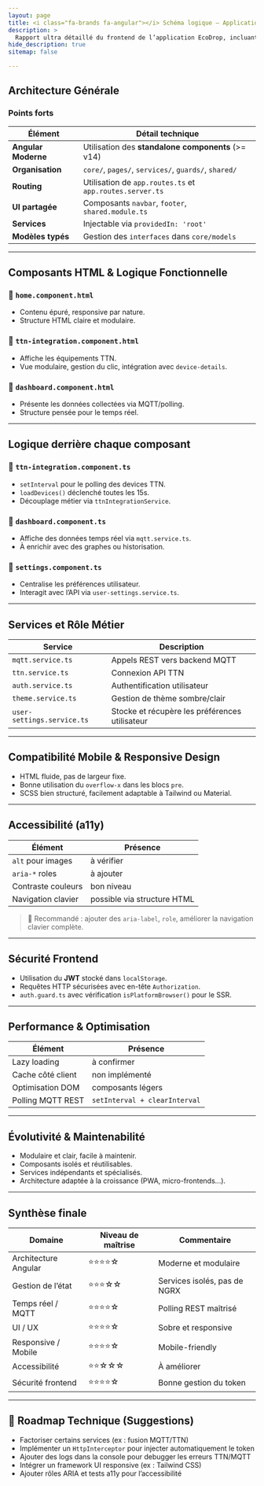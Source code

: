 ```yaml
---
layout: page
title: <i class="fa-brands fa-angular"></i> Schéma logique – Application **EcoDrop**
description: >
  Rapport ultra détaillé du frontend de l’application EcoDrop, incluant architecture, services, composants, responsive design, accessibilité et sécurité.  
hide_description: true
sitemap: false

---
```


## <i class="fas fa-angle-right"></i> <i class="fas fa-box"></i> Architecture Générale

### <i class="fas fa-caret-right"></i> <i class="fas fa-angle-right"></i> <i class="fas fa-check-circle"></i> Points forts

| Élément        | Détail technique |
|----------------|------------------|
| **Angular Moderne** | Utilisation des **standalone components** (>= v14) |
| **Organisation** | `core/`, `pages/`, `services/`, `guards/`, `shared/` |
| **Routing** | Utilisation de `app.routes.ts` et `app.routes.server.ts` |
| **UI partagée** | Composants `navbar`, `footer`, `shared.module.ts` |
| **Services** | Injectable via `providedIn: 'root'` |
| **Modèles typés** | Gestion des `interfaces` dans `core/models` |

---

## <i class="fas fa-angle-right"></i> Composants HTML & Logique Fonctionnelle

### <i class="fas fa-caret-right"></i> <i class="fas fa-angle-right"></i> 🔹 `home.component.html`
- Contenu épuré, responsive par nature.
- Structure HTML claire et modulaire.

### <i class="fas fa-caret-right"></i> <i class="fas fa-angle-right"></i> 🔹 `ttn-integration.component.html`
- Affiche les équipements TTN.
- Vue modulaire, gestion du clic, intégration avec `device-details`.

### <i class="fas fa-caret-right"></i> <i class="fas fa-angle-right"></i> 🔹 `dashboard.component.html`
- Présente les données collectées via MQTT/polling.
- Structure pensée pour le temps réel.

---

## <i class="fas fa-angle-right"></i> <i class="fas fa-dna"></i> Logique derrière chaque composant

### <i class="fas fa-caret-right"></i> <i class="fas fa-angle-right"></i> 🔸 `ttn-integration.component.ts`
- `setInterval` pour le polling des devices TTN.
- `loadDevices()` déclenché toutes les 15s.
- Découplage métier via `ttnIntegrationService`.

### <i class="fas fa-caret-right"></i> <i class="fas fa-angle-right"></i> 🔸 `dashboard.component.ts`
- Affiche des données temps réel via `mqtt.service.ts`.
- À enrichir avec des graphes ou historisation.

### <i class="fas fa-caret-right"></i> <i class="fas fa-angle-right"></i> 🔸 `settings.component.ts`
- Centralise les préférences utilisateur.
- Interagit avec l’API via `user-settings.service.ts`.

---

## <i class="fas fa-angle-right"></i> <i class="fas fa-brain"></i> Services et Rôle Métier

| Service | Description |
|--------|-------------|
| `mqtt.service.ts` | Appels REST vers backend MQTT |
| `ttn.service.ts` | Connexion API TTN |
| `auth.service.ts` | Authentification utilisateur |
| `theme.service.ts` | Gestion de thème sombre/clair |
| `user-settings.service.ts` | Stocke et récupère les préférences utilisateur |

---

## <i class="fas fa-angle-right"></i> <i class="fas fa-mobile-alt"></i> Compatibilité Mobile & Responsive Design

- HTML fluide, pas de largeur fixe.
- Bonne utilisation du `overflow-x` dans les blocs `pre`.
- SCSS bien structuré, facilement adaptable à Tailwind ou Material.

---

## <i class="fas fa-angle-right"></i> <i class="fas fa-universal-access"></i> Accessibilité (a11y)

| Élément              | Présence |
|----------------------|----------|
| `alt` pour images    | <i class="fas fa-exclamation-circle"></i> à vérifier |
| `aria-*` roles       | <i class="fas fa-times-circle"></i> à ajouter |
| Contraste couleurs   | <i class="fas fa-check-circle"></i> bon niveau |
| Navigation clavier   | <i class="fas fa-check-circle"></i> possible via structure HTML |

> 🔧 Recommandé : ajouter des `aria-label`, `role`, améliorer la navigation clavier complète.

---

## <i class="fas fa-angle-right"></i> <i class="fas fa-shield-alt"></i> Sécurité Frontend

- Utilisation du **JWT** stocké dans `localStorage`.
- Requêtes HTTP sécurisées avec en-tête `Authorization`.
- `auth.guard.ts` avec vérification `isPlatformBrowser()` pour le SSR.

---

## <i class="fas fa-angle-right"></i> <i class="fas fa-cogs"></i> Performance & Optimisation

| Élément               | Présence |
|-----------------------|----------|
| Lazy loading          | <i class="fas fa-exclamation-circle"></i> à confirmer |
| Cache côté client     | <i class="fas fa-times-circle"></i> non implémenté |
| Optimisation DOM      | <i class="fas fa-check-circle"></i> composants légers |
| Polling MQTT REST     | <i class="fas fa-check-circle"></i> `setInterval + clearInterval` |

---

## <i class="fas fa-angle-right"></i> <i class="fas fa-chart-line"></i> Évolutivité & Maintenabilité

- Modulaire et clair, facile à maintenir.
- Composants isolés et réutilisables.
- Services indépendants et spécialisés.
- Architecture adaptée à la croissance (PWA, micro-frontends...).

---

## <i class="fas fa-angle-right"></i> <i class="fas fa-check-circle"></i> Synthèse finale

| Domaine                    | Niveau de maîtrise | Commentaire |
|----------------------------|--------------------|-------------|
| Architecture Angular       | ⭐⭐⭐⭐☆              | Moderne et modulaire |
| Gestion de l’état          | ⭐⭐⭐☆☆              | Services isolés, pas de NGRX |
| Temps réel / MQTT          | ⭐⭐⭐⭐☆              | Polling REST maîtrisé |
| UI / UX                    | ⭐⭐⭐⭐☆              | Sobre et responsive |
| Responsive / Mobile        | ⭐⭐⭐⭐☆              | Mobile-friendly |
| Accessibilité              | ⭐⭐☆☆☆              | À améliorer |
| Sécurité frontend          | ⭐⭐⭐⭐☆              | Bonne gestion du token |

---

## <i class="fas fa-angle-right"></i> 🚀 Roadmap Technique (Suggestions)

- <i class="fas fa-random"></i> Factoriser certains services (ex : fusion MQTT/TTN)
- <i class="fas fa-shield-alt"></i> Implémenter un `HttpInterceptor` pour injecter automatiquement le token
- <i class="fas fa-file-alt"></i> Ajouter des logs dans la console pour debugger les erreurs TTN/MQTT
- <i class="fas fa-palette"></i> Intégrer un framework UI responsive (ex : Tailwind CSS)
- <i class="fas fa-universal-access"></i> Ajouter rôles ARIA et tests a11y pour l’accessibilité


